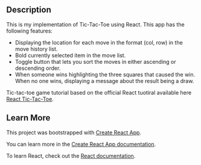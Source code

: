 

## Description
This is my implementation of Tic-Tac-Toe using React. 
This app has the following features:
- Displaying the location for each move in the format (col, row) in the move history list.
- Bold currently selected item in the move list.
- Toggle button that lets you sort the moves in either ascending or descending order.
- When someone wins highlighting the three squares that caused the win. When no one wins, displaying a message about the result being a draw. 


Tic-tac-toe game tutorial based on the official React tuotiral available here [React Tic-Tac-Toe](https://reactjs.org/tutorial/tutorial.html).



## Learn More
This project was bootstrapped with [Create React App](https://github.com/facebook/create-react-app).

You can learn more in the [Create React App documentation](https://facebook.github.io/create-react-app/docs/getting-started).

To learn React, check out the [React documentation](https://reactjs.org/).
